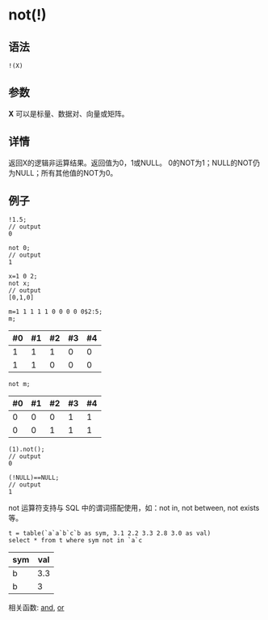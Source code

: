 # not(!)

## 语法

`!(X)`

## 参数

**X** 可以是标量、数据对、向量或矩阵。

## 详情

返回X的逻辑非运算结果。返回值为0，1或NULL。 0的NOT为1；NULL的NOT仍为NULL；所有其他值的NOT为0。

## 例子

```
!1.5;
// output
0

not 0;
// output
1

x=1 0 2;
not x;
// output
[0,1,0]

m=1 1 1 1 1 0 0 0 0 0$2:5;
m;
```

| #0 | #1 | #2 | #3 | #4 |
| --- | --- | --- | --- | --- |
| 1 | 1 | 1 | 0 | 0 |
| 1 | 1 | 0 | 0 | 0 |

```
not m;
```

| #0 | #1 | #2 | #3 | #4 |
| --- | --- | --- | --- | --- |
| 0 | 0 | 0 | 1 | 1 |
| 0 | 0 | 1 | 1 | 1 |

```
(1).not();
// output
0

(!NULL)==NULL;
// output
1
```

not 运算符支持与 SQL 中的谓词搭配使用，如：not in, not between, not exists 等。

```
t = table(`a`a`b`c`b as sym, 3.1 2.2 3.3 2.8 3.0 as val)
select * from t where sym not in `a`c
```

| sym | val |
| --- | --- |
| b | 3.3 |
| b | 3 |

相关函数: [and](../../funcs/a/and.html), [or](../../funcs/o/or.html)

